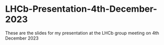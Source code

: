 # LHCb-Presentation-4th-December-2023
These are the slides for my presentation at the LHCb group meeting on 4th December 2023
